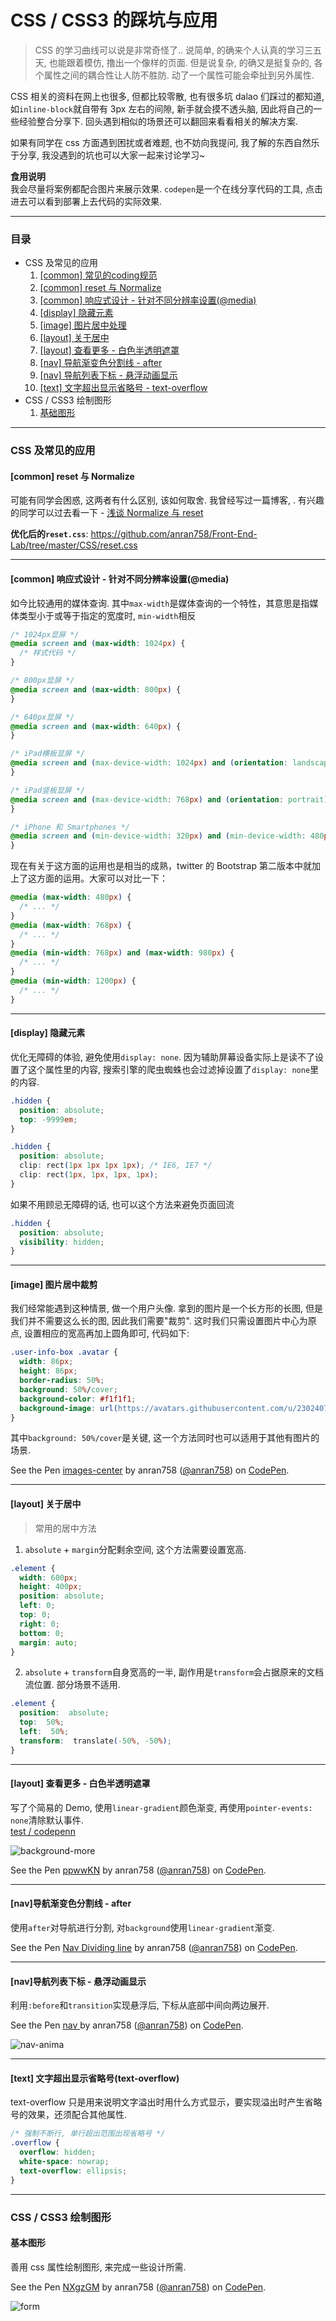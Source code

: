 # CSS / CSS3 的踩坑与应用

> CSS 的学习曲线可以说是非常奇怪了.. 说简单, 的确来个人认真的学习三五天, 也能跟着模仿, 撸出一个像样的页面. 但是说复杂, 的确又是挺复杂的, 各个属性之间的耦合性让人防不胜防. 动了一个属性可能会牵扯到另外属性.

CSS 相关的资料在网上也很多, 但都比较零散, 也有很多坑 dalao 们踩过的都知道, 如`inline-block`就自带有 3px 左右的间隙, 新手就会摸不透头脑, 因此将自己的一些经验整合分享下. 回头遇到相似的场景还可以翻回来看看相关的解决方案.

如果有同学在 css 方面遇到困扰或者难题, 也不妨向我提问, 我了解的东西自然乐于分享, 我没遇到的坑也可以大家一起来讨论学习~

**食用说明**  
我会尽量将案例都配合图片来展示效果. `codepen`是一个在线分享代码的工具, 点击进去可以看到部署上去代码的实际效果.

---

### 目录

* CSS 及常见的应用
  1. [[common] 常见的coding规范](#common-coding)
  1. [[common] reset 与 Normalize](#common-reset)
  2. [[common] 响应式设计 - 针对不同分辨率设置(@media)](#common-responsive)
  3. [[display] 隐藏元素](#dispaly)
  4. [[image] 图片居中处理](#imgage-center)
  5. [[layout] 关于居中](#layout-center)
  6. [[layout] 查看更多 - 白色半透明遮罩](#layout-background-more)
  7. [[nav] 导航渐变色分割线 - after](#nav-split)
  8. [[nav] 导航列表下标 - 悬浮动画显示](#nav-anima)
  9. [[text] 文字超出显示省略号 - text-overflow](#text-overflow)
* CSS / CSS3 绘制图形
  1. [基础图形](#form-1)

---

### CSS 及常见的应用

<a name="common-reset"></a>

#### [common] reset 与 Normalize

可能有同学会困惑, 这两者有什么区别, 该如何取舍. 我曾经写过一篇博客, . 有兴趣的同学可以过去看一下 - [浅谈 Normalize 与 reset](https://anran758.github.io/blog/2017/10/15/%E6%B5%85%E8%B0%88Normalize%E4%B8%8Ereset/)

**优化后的`reset.css`**: https://github.com/anran758/Front-End-Lab/tree/master/CSS/reset.css

---

<a name="common-responsive"></a>

#### [common] 响应式设计 - 针对不同分辨率设置(@media)

如今比较通用的媒体查询. 其中`max-width`是媒体查询的一个特性，其意思是指媒体类型小于或等于指定的宽度时, `min-width`相反

```css
/* 1024px显屏 */
@media screen and (max-width: 1024px) {
  /* 样式代码 */
}

/* 800px显屏 */
@media screen and (max-width: 800px) {
}

/* 640px显屏 */
@media screen and (max-width: 640px) {
}

/* iPad横板显屏 */
@media screen and (max-device-width: 1024px) and (orientation: landscape) {
}

/* iPad竖板显屏 */
@media screen and (max-device-width: 768px) and (orientation: portrait) {
}

/* iPhone 和 Smartphones */
@media screen and (min-device-width: 320px) and (min-device-width: 480px) {
}
```

现在有关于这方面的运用也是相当的成熟，twitter 的 Bootstrap 第二版本中就加上了这方面的运用。大家可以对比一下：

```css
@media (max-width: 480px) {
  /* ... */
}
@media (max-width: 768px) {
  /* ... */
}
@media (min-width: 768px) and (max-width: 980px) {
  /* ... */
}
@media (min-width: 1200px) {
  /* ... */
}
```

---

<a name="display"></a>

#### [display] 隐藏元素

优化无障碍的体验, 避免使用`display: none`. 因为辅助屏幕设备实际上是读不了设置了这个属性里的内容, 搜索引擎的爬虫蜘蛛也会过滤掉设置了`display: none`里的内容.

```css
.hidden {
  position: absolute;
  top: -9999em;
}

.hidden {
  position: absolute;
  clip: rect(1px 1px 1px 1px); /* IE6, IE7 */
  clip: rect(1px, 1px, 1px, 1px);
}
```

如果不用顾忌无障碍的话, 也可以这个方法来避免页面回流

```css
.hidden {
  position: absolute;
  visibility: hidden;
}
```

---

<a name="imgage-center"></a>

#### [image] 图片居中裁剪

我们经常能遇到这种情景, 做一个用户头像. 拿到的图片是一个长方形的长图, 但是我们并不需要这么长的图, 因此我们需要"裁剪". 这时我们只需设置图片中心为原点, 设置相应的宽高再加上圆角即可, 代码如下:

```css
.user-info-box .avatar {
  width: 86px;
  height: 86px;
  border-radius: 50%;
  background: 50%/cover;
  background-color: #f1f1f1;
  background-image: url(https://avatars.githubusercontent.com/u/23024075?v=3);
}
```

其中`background: 50%/cover`是关键, 这一个方法同时也可以适用于其他有图片的场景.
<p data-height="300" data-theme-id="32168" data-slug-hash="WdOvRY" data-default-tab="css,result" data-user="anran758" data-embed-version="2" data-pen-title="images-center" class="codepen">See the Pen <a href="https://codepen.io/anran758/pen/WdOvRY/">images-center</a> by anran758 (<a href="https://codepen.io/anran758">@anran758</a>) on <a href="https://codepen.io">CodePen</a>.</p>
<script async src="https://production-assets.codepen.io/assets/embed/ei.js"></script>

---

<a name="layout-center"></a>

#### [layout] 关于居中

> 常用的居中方法

1. `absolute` + `margin`分配剩余空间, 这个方法需要设置宽高.

```css
.element {
  width: 600px;
  height: 400px;
  position: absolute;
  left: 0;
  top: 0;
  right: 0;
  bottom: 0;
  margin: auto;
}
```

2. `absolute` + `transform`自身宽高的一半, 副作用是`transform`会占据原来的文档流位置. 部分场景不适用.

```css
.element {
  position:  absolute;
  top:  50%;
  left:  50%;
  transform:  translate(-50%, -50%);
}
```

---

<a name="layout-background-more"></a>

#### [layout] 查看更多 - 白色半透明遮罩

写了个简易的 Demo, 使用`linear-gradient`颜色渐变, 再使用`pointer-events: none`清除默认事件.  
[test / codepenn](https://codepen.io/anran758/pen/ppwwKN)

![background-more](./images/background-more.png)
<p data-height="300" data-theme-id="32168" data-slug-hash="ppwwKN" data-default-tab="css,result" data-user="anran758" data-embed-version="2" data-pen-title="ppwwKN" data-preview="true" class="codepen">See the Pen <a href="https://codepen.io/anran758/pen/ppwwKN/">ppwwKN</a> by anran758 (<a href="https://codepen.io/anran758">@anran758</a>) on <a href="https://codepen.io">CodePen</a>.</p>
<script async src="https://production-assets.codepen.io/assets/embed/ei.js"></script>

---

<a name="nav-split"></a>

#### [nav]导航渐变色分割线 - after

使用`after`对导航进行分割, 对`background`使用`linear-gradient`渐变.

<p data-height="300" data-theme-id="32168" data-slug-hash="ypXYba" data-default-tab="css,result" data-user="anran758" data-embed-version="2" data-pen-title="Nav Dividing line" class="codepen">See the Pen <a href="https://codepen.io/anran758/pen/ypXYba/">Nav Dividing line</a> by anran758 (<a href="https://codepen.io/anran758">@anran758</a>) on <a href="https://codepen.io">CodePen</a>.</p>
<script async src="https://production-assets.codepen.io/assets/embed/ei.js"></script>

---

<a name="nav-anima"></a>

#### [nav]导航列表下标 - 悬浮动画显示

利用`:before`和`transition`实现悬浮后, 下标从底部中间向两边展开.

<p data-height="300" data-theme-id="32168" data-slug-hash="BJZdLL" data-default-tab="css,result" data-user="anran758" data-embed-version="2" data-pen-title="nav " class="codepen">See the Pen <a href="https://codepen.io/anran758/pen/BJZdLL/">nav </a> by anran758 (<a href="https://codepen.io/anran758">@anran758</a>) on <a href="https://codepen.io">CodePen</a>.</p>
<script async src="https://production-assets.codepen.io/assets/embed/ei.js"></script>

![nav-anima](./images/nav-anima.png)

---

<a name="text-overflow"></a>

#### [text] 文字超出显示省略号(text-overflow)

text-overflow 只是用来说明文字溢出时用什么方式显示，要实现溢出时产生省略号的效果，还须配合其他属性.

```css
/* 强制不断行, 单行超出范围出现省略号 */
.overflow {
  overflow: hidden;
  white-space: nowrap;
  text-overflow: ellipsis;
}
```

---

### CSS / CSS3 绘制图形

<a name="form-1"></a>

#### 基本图形

善用 css 属性绘制图形, 来完成一些设计所需.

<p data-height="300" data-theme-id="32168" data-slug-hash="NXgzGM" data-default-tab="css,result" data-user="anran758" data-embed-version="2" data-pen-title="NXgzGM" class="codepen">See the Pen <a href="https://codepen.io/anran758/pen/NXgzGM/">NXgzGM</a> by anran758 (<a href="https://codepen.io/anran758">@anran758</a>) on <a href="https://codepen.io">CodePen</a>.</p>
<script async src="https://production-assets.codepen.io/assets/embed/ei.js"></script>

![form](./images/form-1.png)
